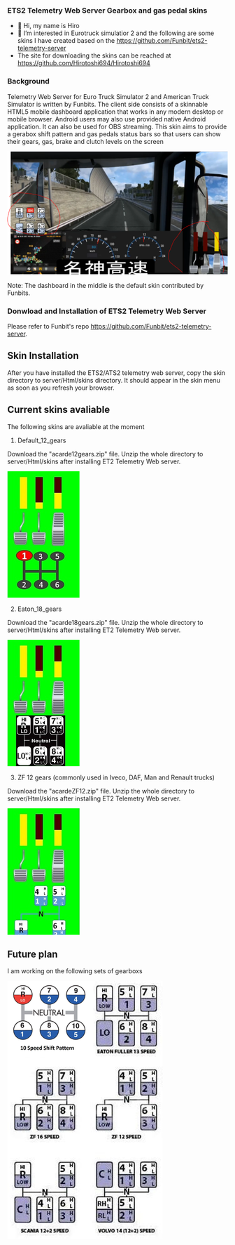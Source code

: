 ### ETS2 Telemetry Web Server Gearbox and gas pedal skins 
- 👋 Hi, my name is Hiro
- 👀 I’m interested in Eurotruck simulatior 2 and the following are some skins I have created based on the https://github.com/Funbit/ets2-telemetry-server
- The site for downloading the skins can be reached at https://github.com/Hirotoshi694/Hirotoshi694

### Background

Telemetry Web Server for Euro Truck Simulator 2 and American Truck Simulator is written by Funbits. The client side consists of a skinnable HTML5 mobile dashboard application that works in any modern desktop or mobile browser. Android users may also use provided native Android application. 
It can also be used for OBS streaming. This skin aims to provide a gerabox shift pattern and gas pedals status bars so that users can show their gears, gas, brake and clutch levels on the screen 


![alt text](https://github.com/Hirotoshi694/Hirotoshi694/blob/main/example.PNG)

Note: The dashboard in the middle is the default skin contributed by Funbits. 


### Donwload and Installation of ETS2 Telemetry Web Server
Please refer to Funbit's repo https://github.com/Funbit/ets2-telemetry-server.

## Skin Installation
After you have installed the ETS2/ATS2 telemetry web server, copy the skin directory to server/Html/skins directory. It should appear in the skin menu as soon as you refresh your browser.

## Current skins avaliable
The following skins are avaliable at the moment

1. Default_12_gears  

Download the "acarde12gears.zip" file. Unzip the whole directory to server/Html/skins after installing ET2 Telemetry Web server.

![alt text](https://github.com/Hirotoshi694/Hirotoshi694/blob/main/Default%2012%20gear1.jpg)


2. Eaton_18_gears

Download the "acarde18gears.zip" file. Unzip the whole directory to server/Html/skins after installing ET2 Telemetry Web server.

![alt text](https://github.com/Hirotoshi694/Hirotoshi694/blob/main/Eaton%2018%20gear1.jpg)

3. ZF 12 gears (commonly used in Iveco, DAF, Man and Renault trucks)

Download the "acardeZF12.zip" file. Unzip the whole directory to server/Html/skins after installing ET2 Telemetry Web server.

![alt text](https://github.com/Hirotoshi694/Hirotoshi694/blob/main/ZF12a.jpg)


## Future plan
I am working on the following sets of gearboxs

![alt text](https://github.com/Hirotoshi694/Hirotoshi694/blob/main/future%20plan.PNG)
